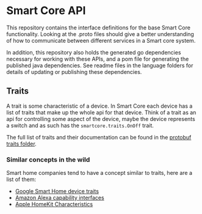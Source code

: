 # Smart Core API
This repository contains the interface definitions for the base Smart Core functionality. Looking at the .proto files
should give a better understanding of how to communicate between different services in a Smart core system.
 
In addition, this repository also holds the generated go dependencies necessary for working with these APIs, and a
pom file for generating the published java dependencies. See readme files in the language folders for details of
updating or publishing these dependencies.

## Traits

A trait is some characteristic of a device. In Smart Core each device has a list of traits that make up the whole api
for that device. Think of a trait as an api for controlling some aspect of the device, maybe the device represents a 
switch and as such has the `smartcore.traits.OnOff` trait.

The full list of traits and their documentation can be found in the [protobuf traits folder].

### Similar concepts in the wild

Smart home companies tend to have a concept similar to traits, here are a list of them:

* [Google Smart Home device traits]
* [Amazon Alexa capability interfaces]
* [Apple HomeKit Characteristics]

[protobuf traits folder]: protobuf/device/traits/
[Google Smart Home device traits]: https://developers.google.com/actions/smarthome/traits/
[Amazon Alexa capability interfaces]: https://developer.amazon.com/docs/device-apis/list-of-interfaces.html
[Apple HomeKit Characteristics]: https://developer.apple.com/documentation/homekit/hmcharacteristic/characteristic_types
